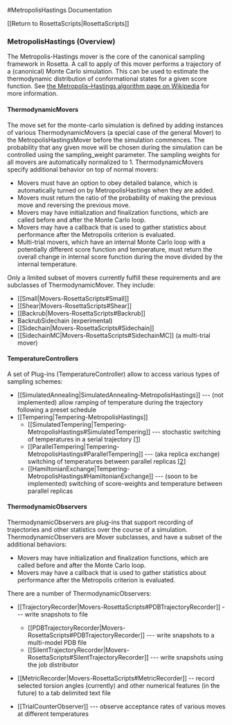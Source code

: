 #MetropolisHastings Documentation

[[Return to RosettaScripts|RosettaScripts]]

### MetropolisHastings (Overview)

The Metropolis-Hastings mover is the core of the canonical sampling framework in Rosetta. A call to apply of this mover performs a trajectory of a (canonical) Monte Carlo simulation. This can be used to estimate the thermodynamic distribution of conformational states for a given score function. See [the Metropolis–Hastings algorithm page on Wikipedia](http://en.wikipedia.org/wiki/Metropolis–Hastings_algorithm) for more information.

#### ThermodynamicMovers

The move set for the monte-carlo simulation is defined by adding instances of various ThermodynamicMovers (a special case of the general Mover) to the MetropolisHastingsMover before the simulation commences. The probability that any given move will be chosen during the simulation can be controlled using the sampling\_weight parameter. The sampling weights for all movers are automatically normalized to 1. ThermodynamicMovers specify additional behavior on top of normal movers:

-   Movers must have an option to obey detailed balance, which is automatically turned on by MetropolisHastings when they are added.
-   Movers must return the ratio of the probability of making the previous move and reversing the previous move.
-   Movers may have initialization and finalization functions, which are called before and after the Monte Carlo loop.
-   Movers may have a callback that is used to gather statistics about performance after the Metropolis criterion is evaluated.
-   Multi-trial movers, which have an internal Monte Carlo loop with a potentially different score function and temperature, must return the overall change in internal score function during the move divided by the internal temperature.

Only a limited subset of movers currently fulfill these requirements and are subclasses of ThermodynamicMover. They include:

-   [[Small|Movers-RosettaScripts#Small]]
-   [[Shear|Movers-RosettaScripts#Shear]]
-   [[Backrub|Movers-RosettaScripts#Backrub]]
-   BackrubSidechain (experimental)
-   [[Sidechain|Movers-RosettaScripts#Sidechain]]
-   [[SidechainMC|Movers-RosettaScripts#SidechainMC]] (a multi-trial mover)

#### TemperatureControllers

A set of Plug-ins (TemperatureController) allow to access various types of sampling schemes:

-   [[SimulatedAnnealing|SimulatedAnnealing-MetropolisHastings]] --- (not implemented) allow ramping of temperature during the trajectory following a preset schedule
-   [[Tempering|Tempering-MetropolisHastings]]
    -   [[SimulatedTempering|Tempering-MetropolisHastings#SimulatedTempering]] --- stochastic switching of temperatures in a serial trajectory [\[1\]](http://arxiv.org/abs/hep-lat/9205018)
    -   [[ParallelTempering|Tempering-MetropolisHastings#ParallelTempering]] --- (aka replica exchange) switching of temperatures between parallel replicas [\[2\]](http://en.wikipedia.org/wiki/Parallel_tempering)
    -   [[HamiltonianExchange|Tempering-MetropolisHastings#HamiltonianExchange]] --- (soon to be implemented) switching of score-weights and temperature between parallel replicas

#### ThermodynamicObservers

ThermodynamicObservers are plug-ins that support recording of trajectories and other statistics over the course of a simulation. ThermodynamicObservers are Mover subclasses, and have a subset of the additional behaviors:

-   Movers may have initialization and finalization functions, which are called before and after the Monte Carlo loop.
-   Movers may have a callback that is used to gather statistics about performance after the Metropolis criterion is evaluated.

There are a number of ThermodynamicObservers:

-   [[TrajectoryRecorder|Movers-RosettaScripts#PDBTrajectoryRecorder]] --- write snapshots to file
    -   [[PDBTrajectoryRecorder|Movers-RosettaScripts#PDBTrajectoryRecorder]] --- write snapshots to a multi-model PDB file
    -   [[SilentTrajectoryRecorder|Movers-RosettaScripts#SilentTrajectoryRecorder]] --- write snapshots using the job distributor

-   [[MetricRecorder|Movers-RosettaScripts#MetricRecorder]] -- record selected torsion angles (currently) and other numerical features (in the future) to a tab delimited text file
-   [[TrialCounterObserver]] --- observe acceptance rates of various moves at different temperatures

